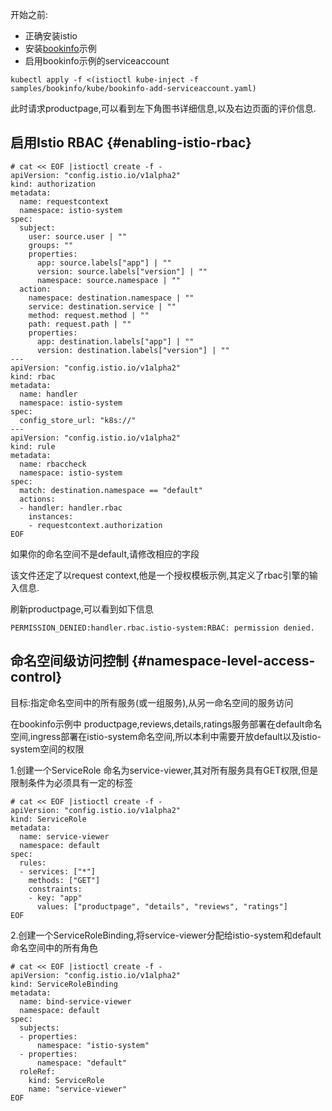 开始之前:

* 正确安装istio
* 安装[bookinfo](https://istio.io/docs/guides/bookinfo/)示例
* 启用bookinfo示例的serviceaccount

```
kubectl apply -f <(istioctl kube-inject -f samples/bookinfo/kube/bookinfo-add-serviceaccount.yaml)
```

此时请求productpage,可以看到左下角图书详细信息,以及右边页面的评价信息.

## 启用Istio RBAC {#enabling-istio-rbac}

```
# cat << EOF |istioctl create -f -
apiVersion: "config.istio.io/v1alpha2"
kind: authorization
metadata:
  name: requestcontext
  namespace: istio-system
spec:
  subject:
    user: source.user | ""
    groups: ""
    properties:
      app: source.labels["app"] | ""
      version: source.labels["version"] | ""
      namespace: source.namespace | ""
  action:
    namespace: destination.namespace | ""
    service: destination.service | ""
    method: request.method | ""
    path: request.path | ""
    properties:
      app: destination.labels["app"] | ""
      version: destination.labels["version"] | ""
---
apiVersion: "config.istio.io/v1alpha2"
kind: rbac
metadata:
  name: handler
  namespace: istio-system
spec:
  config_store_url: "k8s://"
---
apiVersion: "config.istio.io/v1alpha2"
kind: rule
metadata:
  name: rbaccheck
  namespace: istio-system
spec:
  match: destination.namespace == "default"
  actions:
  - handler: handler.rbac
    instances:
    - requestcontext.authorization
EOF
```

如果你的命名空间不是default,请修改相应的字段

该文件还定了以request context,他是一个授权模板示例,其定义了rbac引擎的输入信息.

刷新productpage,可以看到如下信息

```
PERMISSION_DENIED:handler.rbac.istio-system:RBAC: permission denied.
```

## 命名空间级访问控制 {#namespace-level-access-control}

目标:指定命名空间中的所有服务\(或一组服务\),从另一命名空间的服务访问

在bookinfo示例中 productpage,reviews,details,ratings服务部署在default命名空间,ingress部署在istio-system命名空间,所以本利中需要开放default以及istio-system空间的权限

1.创建一个ServiceRole 命名为service-viewer,其对所有服务具有GET权限,但是限制条件为必须具有一定的标签

```
# cat << EOF |istioctl create -f -
apiVersion: "config.istio.io/v1alpha2"
kind: ServiceRole
metadata:
  name: service-viewer
  namespace: default
spec:
  rules:
  - services: ["*"]
    methods: ["GET"]
    constraints:
    - key: "app"
      values: ["productpage", "details", "reviews", "ratings"]
EOF
```

2.创建一个ServiceRoleBinding,将service-viewer分配给istio-system和default命名空间中的所有角色

```
# cat << EOF |istioctl create -f -
apiVersion: "config.istio.io/v1alpha2"
kind: ServiceRoleBinding
metadata:
  name: bind-service-viewer
  namespace: default
spec:
  subjects:
  - properties:
      namespace: "istio-system"
  - properties:
      namespace: "default"
  roleRef:
    kind: ServiceRole
    name: "service-viewer"
EOF
```



